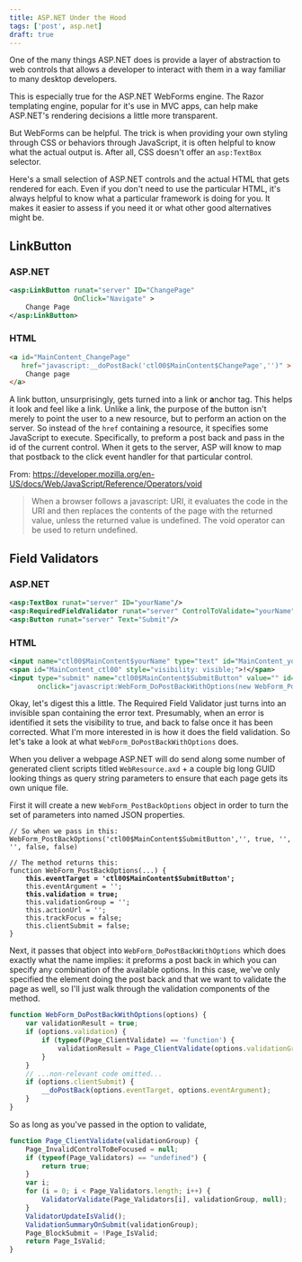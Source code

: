 ```yaml
---
title: ASP.NET Under the Hood
tags: ['post', asp.net]
draft: true
---
```


<!-- markdownlint-disable MD024 -->


One of the many things ASP.NET does is provide a layer of abstraction to web controls that allows a developer to interact with them in a way familiar to many desktop developers.

This is especially true for the ASP.NET WebForms engine.  The Razor templating engine, popular for it's use in MVC apps, can help make ASP.NET's rendering decisions a little more transparent.

But WebForms can be helpful.  The trick is when providing your own styling through CSS or behaviors through JavaScript, it is often helpful to know what the actual output is.  After all, CSS doesn't offer an `asp:TextBox` selector.

Here's a small selection of ASP.NET controls and the actual HTML that gets rendered for each.  Even if you don't need to use the particular HTML, it's always helpful to know what a particular framework is doing for you.  It makes it easier to assess if you need it or what other good alternatives might be.


## LinkButton

### ASP.NET

```xml
<asp:LinkButton runat="server" ID="ChangePage"
                OnClick="Navigate" >
    Change Page
</asp:LinkButton>
```

### HTML

```html
<a id="MainContent_ChangePage"
   href="javascript:__doPostBack('ctl00$MainContent$ChangePage','')" >
    Change page
</a>
```

A link button, unsurprisingly, gets turned into a link or <b>a</b>nchor tag.  This helps it look and feel like a link.  Unlike a link, the purpose of the button isn't merely to point the user to a new resource, but to perform an action on the server.  So instead of the `href` containing a resource, it specifies some JavaScript to execute.  Specifically, to preform a post back and pass in the id of the current control. When it gets to the server, ASP will know to map that postback to the click event handler for that particular control.

From: https://developer.mozilla.org/en-US/docs/Web/JavaScript/Reference/Operators/void

>When a browser follows a javascript: URI, it evaluates the code in the URI and then replaces the contents of the page with the returned value, unless the returned value is undefined. The void operator can be used to return undefined.

## Field Validators

### ASP.NET

```xml
<asp:TextBox runat="server" ID="yourName"/>
<asp:RequiredFieldValidator runat="server" ControlToValidate="yourName" ErrorMessage="!"/>
<asp:Button runat="server" Text="Submit"/>
```

### HTML

```xml
<input name="ctl00$MainContent$yourName" type="text" id="MainContent_yourName">
<span id="MainContent_ctl00" style="visibility: visible;">!</span>
<input type="submit" name="ctl00$MainContent$SubmitButton" value="" id="MainContent_SubmitButton"
       onclick="javascript:WebForm_DoPostBackWithOptions(new WebForm_PostBackOptions('ctl00$MainContent$SubmitButton','', true, '', '', false, false))">
```

Okay, let's digest this a little.  The Required Field Validator just turns into an invisible span containing the error text.  Presumably, when an error is identified it sets the visibility to true, and back to false once it has been corrected.  What I'm more interested in is how it does the field validation.  So let's take a look at what `WebForm_DoPostBackWithOptions` does.

When you deliver a webpage ASP.NET will do send along some number of generated client scripts titled `WebResource.axd` + a couple big long GUID looking things as query string parameters to ensure that each page gets its own unique file.

First it will create a new `WebForm_PostBackOptions` object in order to turn the set of parameters into named JSON properties.

<pre class="prettyprint"><code class="cs">// So when we pass in this:
WebForm_PostBackOptions('ctl00$MainContent$SubmitButton','', true, '', '', false, false)

// The method returns this:
function WebForm_PostBackOptions(...) {
    <b>this.eventTarget = 'ctl00$MainContent$SubmitButton';</b>
    this.eventArgument = '';
    <b>this.validation = true;</b>
    this.validationGroup = '';
    this.actionUrl = '';
    this.trackFocus = false;
    this.clientSubmit = false;
}
</code></pre>

Next, it passes that object into `WebForm_DoPostBackWithOptions` which does exactly what the name implies: it preforms a post back in which you can specify any combination of the available options. In this case, we've only specified the element doing the post back and that we want to validate the page as well, so I'll just walk through the validation components of the method.

```js
function WebForm_DoPostBackWithOptions(options) {
    var validationResult = true;
    if (options.validation) {
        if (typeof(Page_ClientValidate) == 'function') {
            validationResult = Page_ClientValidate(options.validationGroup);
        }
    }
    // ...non-relevant code omitted...
    if (options.clientSubmit) {
        __doPostBack(options.eventTarget, options.eventArgument);
    }
}
```

So as long as you've passed in the option to validate,

```js
function Page_ClientValidate(validationGroup) {
    Page_InvalidControlToBeFocused = null;
    if (typeof(Page_Validators) == "undefined") {
        return true;
    }
    var i;
    for (i = 0; i < Page_Validators.length; i++) {
        ValidatorValidate(Page_Validators[i], validationGroup, null);
    }
    ValidatorUpdateIsValid();
    ValidationSummaryOnSubmit(validationGroup);
    Page_BlockSubmit = !Page_IsValid;
    return Page_IsValid;
}
```
